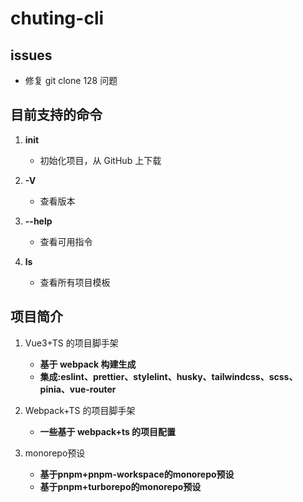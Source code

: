 # chuting-cli

## issues

- 修复 git clone 128 问题

## 目前支持的命令

1. **init**

   - 初始化项目，从 GitHub 上下载

2. **-V**

   - 查看版本

3. **--help**

   - 查看可用指令

4. **ls**
   - 查看所有项目模板

## 项目简介

1. Vue3+TS 的项目脚手架

   - **基于 webpack 构建生成**
   - **集成:eslint、prettier、stylelint、husky、tailwindcss、scss、pinia、vue-router**

2. Webpack+TS 的项目脚手架
   - **一些基于 webpack+ts 的项目配置**

3. monorepo预设
   - **基于pnpm+pnpm-workspace的monorepo预设**
   - **基于pnpm+turborepo的monorepo预设**
